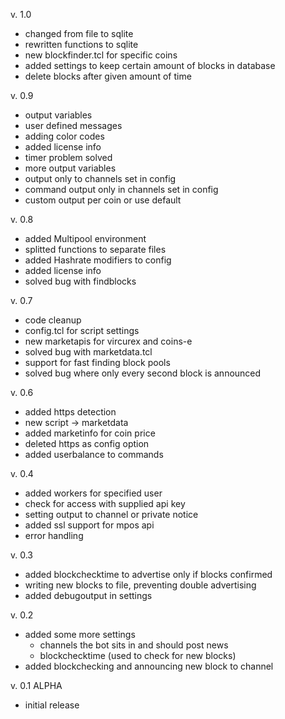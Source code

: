 v. 1.0

* changed from file to sqlite
* rewritten functions to sqlite
* new blockfinder.tcl for specific coins
* added settings to keep certain amount of blocks in database
* delete blocks after given amount of time

v. 0.9

* output variables
* user defined messages
* adding color codes
* added license info
* timer problem solved
* more output variables
* output only to channels set in config
* command output only in channels set in config
* custom output per coin or use default

v. 0.8

* added Multipool environment
* splitted functions to separate files
* added Hashrate modifiers to config
* added license info
* solved bug with findblocks

v. 0.7

* code cleanup
* config.tcl for script settings
* new marketapis for vircurex and coins-e
* solved bug with marketdata.tcl
* support for fast finding block pools
* solved bug where only every second block is announced

v. 0.6

* added https detection
* new script -> marketdata
* added marketinfo for coin price
* deleted https as config option
* added userbalance to commands

v. 0.4

* added workers for specified user
* check for access with supplied api key
* setting output to channel or private notice
* added ssl support for mpos api
* error handling

v. 0.3

* added blockchecktime to advertise only if blocks confirmed
* writing new blocks to file, preventing double advertising
* added debugoutput in settings

v. 0.2

* added some more settings
  - channels the bot sits in and should post news
  - blockchecktime (used to check for new blocks)
* added blockchecking and announcing new block to channel

v. 0.1 ALPHA

* initial release
